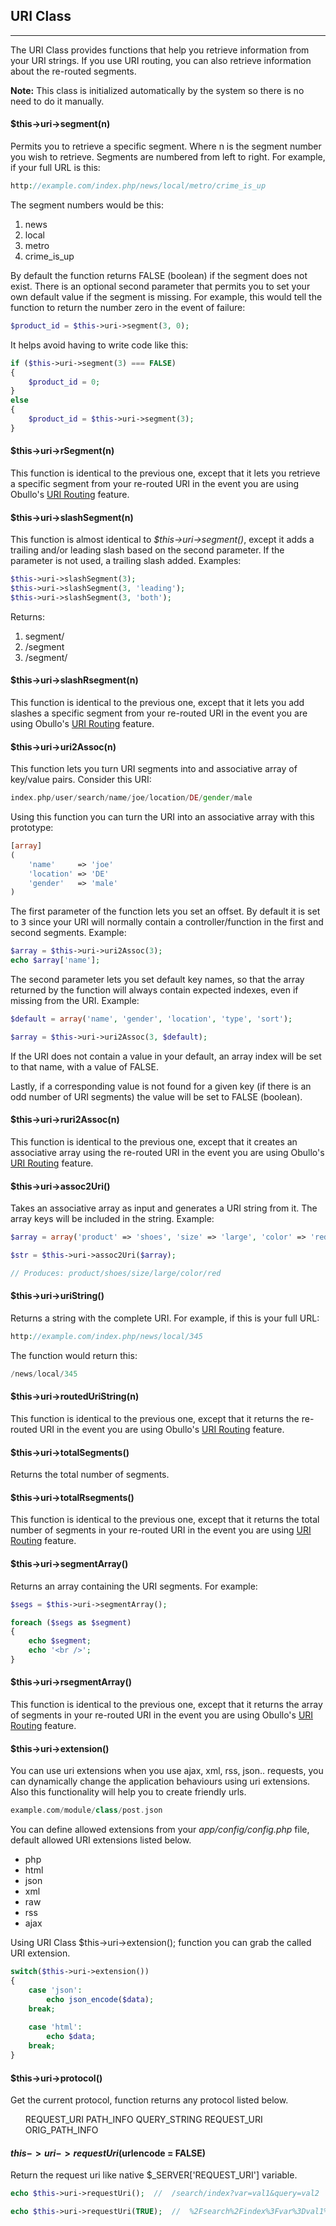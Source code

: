 ## URI Class

------

The URI Class provides functions that help you retrieve information from your URI strings. If you use URI routing, you can also retrieve information about the re-routed segments.

**Note:** This class is initialized automatically by the system so there is no need to do it manually.

#### $this->uri->segment(n)

Permits you to retrieve a specific segment. Where n is the segment number you wish to retrieve. Segments are numbered from left to right. For example, if your full URL is this:

```php
http://example.com/index.php/news/local/metro/crime_is_up
```

The segment numbers would be this:

<ol>
    <li>news</li>
    <li>local</li>
    <li>metro</li>
    <li>crime_is_up</li>
</ol>

By default the function returns FALSE (boolean) if the segment does not exist. There is an optional second parameter that permits you to set your own default value if the segment is missing. For example, this would tell the function to return the number zero in the event of failure:

```php
$product_id = $this->uri->segment(3, 0);
```

It helps avoid having to write code like this:

```php
if ($this->uri->segment(3) === FALSE)
{
    $product_id = 0;
}
else
{
    $product_id = $this->uri->segment(3);
}
```

#### $this->uri->rSegment(n)

This function is identical to the previous one, except that it lets you retrieve a specific segment from your re-routed URI in the event you are using Obullo's [URI Routing](/docs/advanced/#uri-routing) feature.

#### $this->uri->slashSegment(n)

This function is almost identical to <dfn>$this->uri->segment()</dfn>, except it adds a trailing and/or leading slash based on the second parameter. If the parameter is not used, a trailing slash added. Examples:

```php
$this->uri->slashSegment(3);
$this->uri->slashSegment(3, 'leading');
$this->uri->slashSegment(3, 'both');
```

Returns:

<ol>
    <li>segment/</li>
    <li>/segment</li>
    <li>/segment/</li>
</ol>

#### $this->uri->slashRsegment(n)

This function is identical to the previous one, except that it lets you add slashes a specific segment from your re-routed URI in the event you are using Obullo's [URI Routing](/docs/advanced/#uri-routing) feature.

#### $this->uri->uri2Assoc(n)

This function lets you turn URI segments into and associative array of key/value pairs. Consider this URI:

```php
index.php/user/search/name/joe/location/DE/gender/male
```

Using this function you can turn the URI into an associative array with this prototype:

```php
[array]
(
    'name'     => 'joe'
    'location' => 'DE'
    'gender'   => 'male'
)
```

The first parameter of the function lets you set an offset. By default it is set to <kbd>3</kbd> since your URI will normally contain a controller/function in the first and second segments. Example:

```php
$array = $this->uri->uri2Assoc(3);
echo $array['name']; 
```

The second parameter lets you set default key names, so that the array returned by the function will always contain expected indexes, even if missing from the URI. Example:

```php
$default = array('name', 'gender', 'location', 'type', 'sort');

$array = $this->uri->uri2Assoc(3, $default);
```

If the URI does not contain a value in your default, an array index will be set to that name, with a value of FALSE.

Lastly, if a corresponding value is not found for a given key (if there is an odd number of URI segments) the value will be set to FALSE (boolean).

#### $this->uri->ruri2Assoc(n)

This function is identical to the previous one, except that it creates an associative array using the re-routed URI in the event you are using Obullo's [URI Routing](/docs/advanced/#uri-routing) feature.

#### $this->uri->assoc2Uri()

Takes an associative array as input and generates a URI string from it. The array keys will be included in the string. Example:

```php
$array = array('product' => 'shoes', 'size' => 'large', 'color' => 'red');

$str = $this->uri->assoc2Uri($array);

// Produces: product/shoes/size/large/color/red
```

#### $this->uri->uriString()

Returns a string with the complete URI. For example, if this is your full URL:

```php
http://example.com/index.php/news/local/345
```

The function would return this:

```php
/news/local/345
```

#### $this->uri->routedUriString(n)

This function is identical to the previous one, except that it returns the re-routed URI in the event you are using Obullo's [URI Routing](/docs/advanced/#uri-routing) feature.

#### $this->uri->totalSegments()

Returns the total number of segments.

#### $this->uri->totalRsegments()

This function is identical to the previous one, except that it returns the total number of segments in your re-routed URI in the event you are using [URI Routing](/docs/advanced/#uri-routing) feature.

#### $this->uri->segmentArray()

Returns an array containing the URI segments. For example:

```php
$segs = $this->uri->segmentArray();

foreach ($segs as $segment)
{
    echo $segment;
    echo '<br />';
}
```

#### $this->uri->rsegmentArray()

This function is identical to the previous one, except that it returns the array of segments in your re-routed URI in the event you are using Obullo's [URI Routing](/docs/advanced/#uri-routing) feature.

#### $this->uri->extension()

You can use uri extensions when you use ajax, xml, rss, json.. requests, you can dynamically change the application behaviours using uri extensions. Also this functionality will help you to create friendly urls.

```php
example.com/module/class/post.json 
```

You can define allowed extensions from your <var>app/config/config.php</var> file, default allowed URI extensions listed below.

<ul>
    <li>php</li>
    <li>html</li>
    <li>json</li>
    <li>xml</li>
    <li>raw</li>
    <li>rss</li>
    <li>ajax</li>
</ul>

Using URI Class $this->uri->extension(); function you can grab the called URI extension. 

```php
switch($this->uri->extension())
{
    case 'json':
        echo json_encode($data);
    break;
    
    case 'html':
        echo $data;
    break;
}
```

#### $this->uri->protocol()

Get the current protocol, function returns any protocol listed below.

<ul>
    </li>REQUEST_URI</li>
    </li>PATH_INFO</li>
    </li>QUERY_STRING</li>
    </li>REQUEST_URI</li>
    </li>ORIG_PATH_INFO</li>
</ul>

#### $this->uri->requestUri($urlencode = FALSE)

Return the request uri like native $_SERVER['REQUEST_URI'] variable.

```php
echo $this->uri->requestUri();  //  /search/index?var=val1&query=val2 

echo $this->uri->requestUri(TRUE);  //  %2Fsearch%2Findex%3Fvar%3Dval1%26query%3Dval2 
```